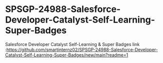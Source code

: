 # SPSGP-24988-Salesforce-Developer-Catalyst-Self-Learning-Super-Badges
Salesforce Developer Catalyst Self-Learning &amp; Super Badges
link :https://github.com/smartinternz02/SPSGP-24988-Salesforce-Developer-Catalyst-Self-Learning-Super-Badges/new/main?readme=1
